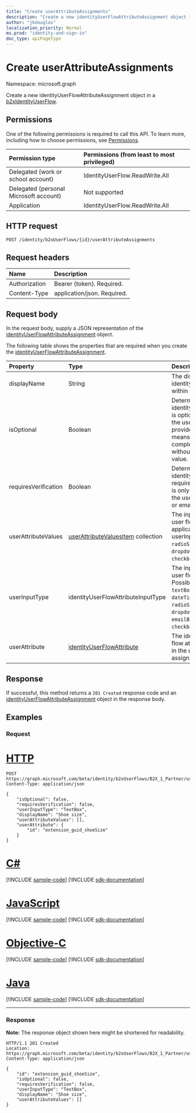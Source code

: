 ```yaml
---
title: "Create userAttributeAssignments"
description: "Create a new identityUserFlowAttributeAssignment object in a b2xIdentityUserFlow."
author: "jkdouglas"
localization_priority: Normal
ms.prod: "identity-and-sign-in"
doc_type: apiPageType
---
```


# Create userAttributeAssignments

Namespace: microsoft.graph

Create a new identityUserFlowAttributeAssignment object in a [b2xIdentityUserFlow](../resources/b2xidentityuserflow.md).

## Permissions

One of the following permissions is required to call this API. To learn more, including how to choose permissions, see [Permissions](/graph/permissions-reference).

|Permission type|Permissions (from least to most privileged)|
|:---|:---|
|Delegated (work or school account)|IdentityUserFlow.ReadWrite.All|
|Delegated (personal Microsoft account)|Not supported|
|Application|IdentityUserFlow.ReadWrite.All|

## HTTP request

<!-- {
  "blockType": "ignored"
}
-->

``` http
POST /identity/b2xUserFlows/{id}/userAttributeAssignments
```

## Request headers

|Name|Description|
|:---|:---|
|Authorization|Bearer {token}. Required.|
|Content-Type|application/json. Required.|

## Request body

In the request body, supply a JSON representation of the [identityUserFlowAttributeAssignment](../resources/identityuserflowattributeassignment.md) object.

The following table shows the properties that are required when you create the [identityUserFlowAttributeAssignment](../resources/identityuserflowattributeassignment.md).

|Property|Type|Description|
|:---|:---|:---|
|displayName|String|The display name of the identityUserFlowAttribute within a user flow.|
|isOptional|Boolean|Determines whether the identityUserFlowAttribute is optional. `true` means the user doesn't have to provide a value. `false` means the user cannot complete sign-up without providing a value.|
|requiresVerification|Boolean|Determines whether the identityUserFlowAttribute requires verification. This is only used for verifying the user's phone number or email address.|
|userAttributeValues|[userAttributeValuesItem](../resources/userattributevaluesitem.md) collection|The input options for the user flow attribute. Only applicable when the userInputType is `radioSingleSelect`, `dropdownSingleSelect`, or `checkboxMultiSelect`.|
|userInputType|identityUserFlowAttributeInputType|The input type of the user flow attribute. Possible values are: `textBox`, `dateTimeDropdown`, `radioSingleSelect`, `dropdownSingleSelect`, `emailBox`, `checkboxMultiSelect`.|
|userAttribute|[identityUserFlowAttribute](../resources/identityuserflowattribute.md)|The identifier for the user flow attribute to include in the user flow assignment.

## Response

If successful, this method returns a `201 Created` response code and an [identityUserFlowAttributeAssignment](../resources/identityuserflowattributeassignment.md) object in the response body.

## Examples

### Request


# [HTTP](#tab/http)
<!-- {
  "blockType": "request",
  "name": "create_identityuserflowattributeassignment_from__2"
}
-->

``` http
POST https://graph.microsoft.com/beta/identity/b2xUserFlows/B2X_1_Partner/userAttributeAssignments
Content-Type: application/json

{
    "isOptional": false,
    "requiresVerification": false,
    "userInputType": "TextBox",
    "displayName": "Shoe size",
    "userAttributeValues": [],
    "userAttribute": {
        "id": "extension_guid_shoeSize"
    }
}
```
# [C#](#tab/csharp)
[!INCLUDE [sample-code](../includes/snippets/csharp/create-identityuserflowattributeassignment-from--2-csharp-snippets.md)]
[!INCLUDE [sdk-documentation](../includes/snippets/snippets-sdk-documentation-link.md)]

# [JavaScript](#tab/javascript)
[!INCLUDE [sample-code](../includes/snippets/javascript/create-identityuserflowattributeassignment-from--2-javascript-snippets.md)]
[!INCLUDE [sdk-documentation](../includes/snippets/snippets-sdk-documentation-link.md)]

# [Objective-C](#tab/objc)
[!INCLUDE [sample-code](../includes/snippets/objc/create-identityuserflowattributeassignment-from--2-objc-snippets.md)]
[!INCLUDE [sdk-documentation](../includes/snippets/snippets-sdk-documentation-link.md)]

# [Java](#tab/java)
[!INCLUDE [sample-code](../includes/snippets/java/create-identityuserflowattributeassignment-from--2-java-snippets.md)]
[!INCLUDE [sdk-documentation](../includes/snippets/snippets-sdk-documentation-link.md)]

---


### Response

**Note:** The response object shown here might be shortened for readability.
<!-- {
  "blockType": "response",
  "truncated": true,
  "@odata.type": "microsoft.graph.identityUserFlowAttributeAssignment"
}
-->

``` http
HTTP/1.1 201 Created
Location: https://graph.microsoft.com/beta/identity/b2xUserFlows/B2X_1_Partner/userAttributeAssignments/extension_guid_shoeSize
Content-Type: application/json

{
    "id": "extension_guid_shoeSize",
    "isOptional": false,
    "requiresVerification": false,
    "userInputType": "TextBox",
    "displayName": "Shoe size",
    "userAttributeValues": []
}
```
